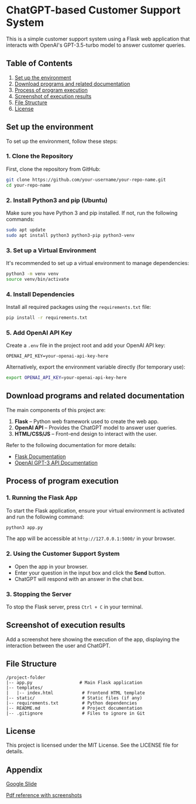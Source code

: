 # ChatGPT-based Customer Support System

This is a simple customer support system using a Flask web application that interacts with OpenAI's GPT-3.5-turbo model to answer customer queries.

## Table of Contents
1. [Set up the environment](#set-up-the-environment)
2. [Download programs and related documentation](#download-programs-and-related-documentation)
3. [Process of program execution](#process-of-program-execution)
4. [Screenshot of execution results](#screenshot-of-execution-results)
5. [File Structure](#file-structure)
6. [License](#license)

## Set up the environment

To set up the environment, follow these steps:

### 1. Clone the Repository
First, clone the repository from GitHub:
```bash
git clone https://github.com/your-username/your-repo-name.git
cd your-repo-name
```

### 2. Install Python3 and pip (Ubuntu)
Make sure you have Python 3 and pip installed. If not, run the following commands:
```bash
sudo apt update
sudo apt install python3 python3-pip python3-venv
```

### 3. Set up a Virtual Environment
It's recommended to set up a virtual environment to manage dependencies:
```bash
python3 -m venv venv
source venv/bin/activate
```

### 4. Install Dependencies
Install all required packages using the `requirements.txt` file:
```bash
pip install -r requirements.txt
```

### 5. Add OpenAI API Key
Create a `.env` file in the project root and add your OpenAI API key:
```
OPENAI_API_KEY=your-openai-api-key-here
```

Alternatively, export the environment variable directly (for temporary use):
```bash
export OPENAI_API_KEY=your-openai-api-key-here
```

## Download programs and related documentation

The main components of this project are:

1. **Flask** – Python web framework used to create the web app.
2. **OpenAI API** – Provides the ChatGPT model to answer user queries.
3. **HTML/CSS/JS** – Front-end design to interact with the user.

Refer to the following documentation for more details:
- [Flask Documentation](https://flask.palletsprojects.com/)
- [OpenAI GPT-3 API Documentation](https://beta.openai.com/docs/)

## Process of program execution

### 1. Running the Flask App
To start the Flask application, ensure your virtual environment is activated and run the following command:
```bash
python3 app.py
```
The app will be accessible at `http://127.0.0.1:5000/` in your browser.

### 2. Using the Customer Support System
- Open the app in your browser.
- Enter your question in the input box and click the **Send** button.
- ChatGPT will respond with an answer in the chat box.

### 3. Stopping the Server
To stop the Flask server, press `Ctrl + C` in your terminal.

## Screenshot of execution results

Add a screenshot here showing the execution of the app, displaying the interaction between the user and ChatGPT.

## File Structure

```plaintext
/project-folder
|-- app.py                  # Main Flask application
|-- templates/
|   |-- index.html           # Frontend HTML template
|-- static/                  # Static files (if any)
|-- requirements.txt         # Python dependencies
|-- README.md                # Project documentation
|-- .gitignore               # Files to ignore in Git
```

## License

This project is licensed under the MIT License. See the LICENSE file for details.

## Appendix

[Google Slide](https://docs.google.com/presentation/d/1mcfiuwxxV6Ystplep2WQRNZoF3aNHshuFCRu5qqmF_k/edit#slide=id.p)

[Pdf reference with screenshots](https://github.com/ASD-Are/GenAI/blob/main/Web%20Based%20Chatbot/Detailed%20Screenshot%20Guide%20with%20Errors%20Handled.pdf)
